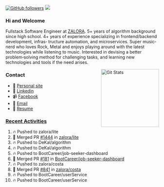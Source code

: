 [![GitHub followers](https://img.shields.io/github/followers/DeKal?label=Follow%20at%20GitHub&style=for-the-badge)](https://github.com/DeKal)
<img
  src="https://cr-ss-service.azurewebsites.net/api/ScreenShot?widget=summary&username=DeKal&badges=3&width=300&style=--header-bg-color:%23000;--border-radius:10px"
/>

### Hi and Welcome 
Fullstack Software Engineer at [ZALORA](https://github.com/zalora/). 5+ years of algorithm background since high school. 4+ years of experience specializing in frontend/backend development, infras‐ tructure automation, and microservices. Super music‐nerd who loves Rock, Metal and enjoys playing around with the latest technologies while listening to music. Interested in devising a better problem‐solving method for challenging tasks, and learning new technologies and tools if the need arises.


<a href="https://phatho-folio.now.sh/"><img alt="Git Stats" src="https://github-readme-stats.vercel.app/api?username=DeKal&show_icons=true&theme=merko&count_private=true" align="right" height="190" /></a>


### Contact

- 💬 [Personal site](https://phatho-folio.now.sh/)
- 🔗 [Linkedin](https://www.linkedin.com/in/phat-ho/)
- 📹 [Facebook](https://www.facebook.com/dekal.dev)
- 📧 <a href="mailto:hohuuphat22@gmail.com">Email</a>
- 📄 <a id="raw-url" href="https://raw.githubusercontent.com/DeKal/DeKal/master/cv/dekal.pdf">Resume</a>


### [Recent Activities](https://github.com/DeKal/github-activity-readme)
<!--START_SECTION:activity-->
1. 🔥 Pushed to zalora/lite
2. 🎉 Merged PR [#1444](https://github.com/zalora/lite/pull/1444) in [zalora/lite](https://github.com/zalora/lite)
3. 🔥 Pushed to DeKal/algorithm
4. 🔥 Pushed to DeKal/algorithm
5. 🔥 Pushed to BootCareer/job-seeker-dashboard
6. 🎉 Merged PR [#181](https://github.com/BootCareer/job-seeker-dashboard/pull/181) in [BootCareer/job-seeker-dashboard](https://github.com/BootCareer/job-seeker-dashboard)
7. 🔥 Pushed to zalora/costa
8. 🎉 Merged PR [#841](https://github.com/zalora/costa/pull/841) in [zalora/costa](https://github.com/zalora/costa)
9. 🔥 Pushed to BootCareer/userService
10. 🔥 Pushed to BootCareer/userService
<!--END_SECTION:activity-->
